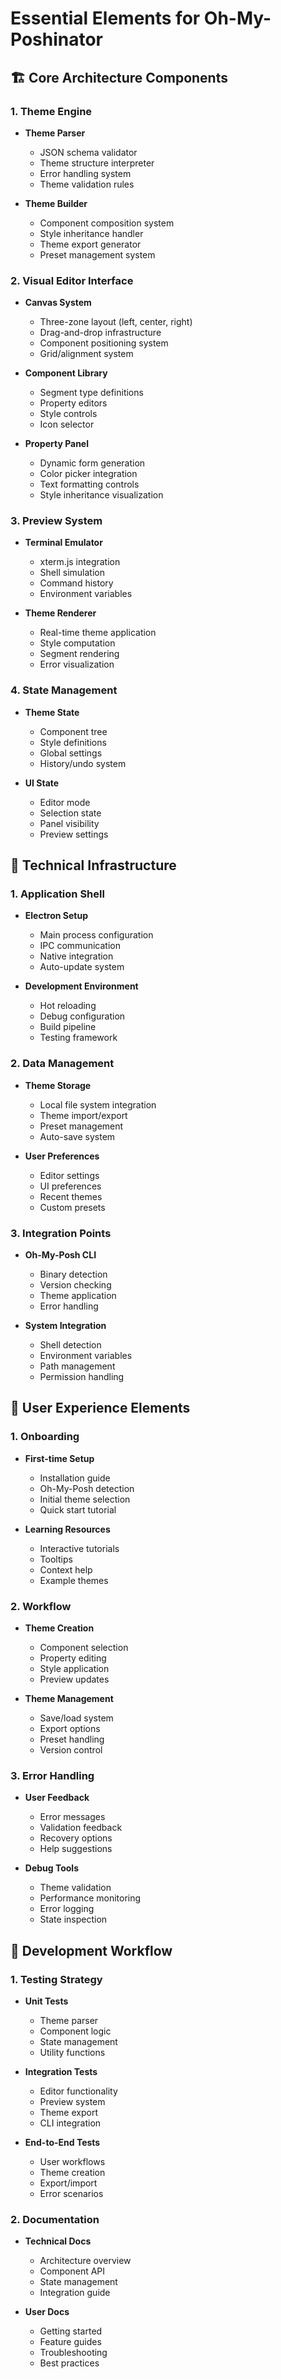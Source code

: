# Essential Elements for Oh-My-Poshinator

## 🏗️ Core Architecture Components

### 1. Theme Engine
- **Theme Parser**
  - JSON schema validator
  - Theme structure interpreter
  - Error handling system
  - Theme validation rules

- **Theme Builder**
  - Component composition system
  - Style inheritance handler
  - Theme export generator
  - Preset management system

### 2. Visual Editor Interface
- **Canvas System**
  - Three-zone layout (left, center, right)
  - Drag-and-drop infrastructure
  - Component positioning system
  - Grid/alignment system

- **Component Library**
  - Segment type definitions
  - Property editors
  - Style controls
  - Icon selector

- **Property Panel**
  - Dynamic form generation
  - Color picker integration
  - Text formatting controls
  - Style inheritance visualization

### 3. Preview System
- **Terminal Emulator**
  - xterm.js integration
  - Shell simulation
  - Command history
  - Environment variables

- **Theme Renderer**
  - Real-time theme application
  - Style computation
  - Segment rendering
  - Error visualization

### 4. State Management
- **Theme State**
  - Component tree
  - Style definitions
  - Global settings
  - History/undo system

- **UI State**
  - Editor mode
  - Selection state
  - Panel visibility
  - Preview settings

## 🔧 Technical Infrastructure

### 1. Application Shell
- **Electron Setup**
  - Main process configuration
  - IPC communication
  - Native integration
  - Auto-update system

- **Development Environment**
  - Hot reloading
  - Debug configuration
  - Build pipeline
  - Testing framework

### 2. Data Management
- **Theme Storage**
  - Local file system integration
  - Theme import/export
  - Preset management
  - Auto-save system

- **User Preferences**
  - Editor settings
  - UI preferences
  - Recent themes
  - Custom presets

### 3. Integration Points
- **Oh-My-Posh CLI**
  - Binary detection
  - Version checking
  - Theme application
  - Error handling

- **System Integration**
  - Shell detection
  - Environment variables
  - Path management
  - Permission handling

## 🎨 User Experience Elements

### 1. Onboarding
- **First-time Setup**
  - Installation guide
  - Oh-My-Posh detection
  - Initial theme selection
  - Quick start tutorial

- **Learning Resources**
  - Interactive tutorials
  - Tooltips
  - Context help
  - Example themes

### 2. Workflow
- **Theme Creation**
  - Component selection
  - Property editing
  - Style application
  - Preview updates

- **Theme Management**
  - Save/load system
  - Export options
  - Preset handling
  - Version control

### 3. Error Handling
- **User Feedback**
  - Error messages
  - Validation feedback
  - Recovery options
  - Help suggestions

- **Debug Tools**
  - Theme validation
  - Performance monitoring
  - Error logging
  - State inspection

## 🔄 Development Workflow

### 1. Testing Strategy
- **Unit Tests**
  - Theme parser
  - Component logic
  - State management
  - Utility functions

- **Integration Tests**
  - Editor functionality
  - Preview system
  - Theme export
  - CLI integration

- **End-to-End Tests**
  - User workflows
  - Theme creation
  - Export/import
  - Error scenarios

### 2. Documentation
- **Technical Docs**
  - Architecture overview
  - Component API
  - State management
  - Integration guide

- **User Docs**
  - Getting started
  - Feature guides
  - Troubleshooting
  - Best practices 
